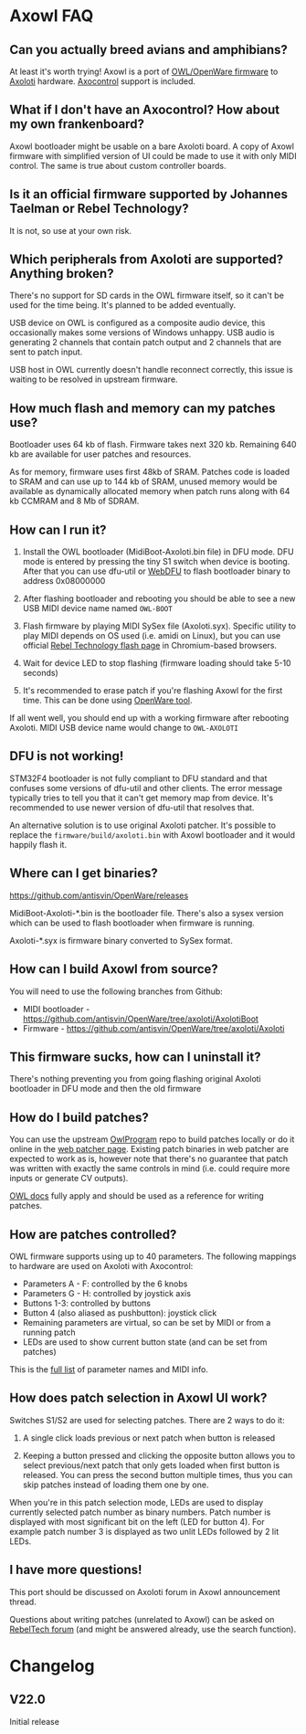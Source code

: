 # Axowl FAQ

## Can you actually breed avians and amphibians?

At least it's worth trying! Axowl is a port of [OWL/OpenWare firmware](https://github.com/pingdynasty/OpenWare) to [Axoloti](http://www.axoloti.com/) hardware. [Axocontrol](https://musicthing.co.uk/pages/axo.html) support is included.

## What if I don't have an Axocontrol? How about my own frankenboard?

Axowl bootloader might be usable on a bare Axoloti board. A copy of Axowl firmware with simplified version of UI could be made to use it with only MIDI control. The same is true about custom controller boards.

## Is it an official firmware supported by Johannes Taelman or Rebel Technology?

It is not, so use at your own risk.

## Which peripherals from Axoloti are supported? Anything broken?

There's no support for SD cards in the OWL firmware itself, so it can't be used for the time being. It's planned to be added eventually.

USB device on OWL is configured as a composite audio device, this occasionally makes some versions of Windows unhappy. USB audio is generating 2 channels that contain patch output and 2 channels that are sent to patch input.

USB host in OWL currently doesn't handle reconnect correctly, this issue is waiting to be resolved in upstream firmware.

## How much flash and memory can my patches use?

Bootloader uses 64 kb of flash. Firmware takes next 320 kb. Remaining 640 kb are available for user patches and resources.

As for memory, firmware uses first 48kb of SRAM. Patches code is loaded to SRAM and can use up to 144 kb of SRAM, unused memory would be available as dynamically allocated memory when patch runs along with 64 kb CCMRAM and 8 Mb of SDRAM.

## How can I run it?

1. Install the OWL bootloader (MidiBoot-Axoloti.bin file) in DFU mode. DFU mode is entered by pressing the tiny S1 switch when device is booting. After that you can use dfu-util or [WebDFU](https://devanlai.github.io/webdfu/dfu-util/) to flash bootloader binary to address 0x08000000

2. After flashing bootloader and rebooting you should be able to see a new USB MIDI device name named ``OWL-BOOT``

3. Flash firmware by playing MIDI SySex file (Axoloti.syx). Specific utility to play MIDI depends on OS used (i.e. amidi on Linux), but you can use official [Rebel Technology flash page](https://www.openwarelab.org/Tools/firmware.html) in Chromium-based browsers.

4. Wait for device LED to stop flashing (firmware loading should take 5-10 seconds)

5. It's recommended to erase patch if you're flashing Axowl for the first time. This can be done using [OpenWare tool](https://pingdynasty.github.io/OwlWebControl/extended.html).

If all went well, you should end up with a working firmware after rebooting Axoloti. MIDI USB device name would change to ``OWL-AXOLOTI``

## DFU is not working!

STM32F4 bootloader is not fully compliant to DFU standard and that confuses some versions of dfu-util and other clients. The error message typically tries to tell you that it can't get memory map from device. It's recommended to use newer version of dfu-util that resolves that.

An alternative solution is to use original Axoloti patcher. It's possible to replace the `firmware/build/axoloti.bin` with Axowl bootloader and it would happily flash it.

## Where can I get binaries?

https://github.com/antisvin/OpenWare/releases

MidiBoot-Axoloti-*.bin is the bootloader file. There's also a sysex version which can be used to flash bootloader when firmware is running.

Axoloti-*.syx is firmware binary converted to SySex format.

## How can I build Axowl from source?

You will need to use the following branches from Github:
* MIDI bootloader - https://github.com/antisvin/OpenWare/tree/axoloti/AxolotiBoot
* Firmware - https://github.com/antisvin/OpenWare/tree/axoloti/Axoloti

## This firmware sucks, how can I uninstall it?

There's nothing preventing you from going flashing original Axoloti bootloader in DFU mode and then the old firmware

## How do I build patches?

You can use the upstream [OwlProgram](https://github.com/pingdynasty/OwlProgram) repo to build patches locally or do it online in the [web patcher page](https://www.rebeltech.org/patch-library/patches/latest). Existing patch binaries in web patcher are expected to work as is, however note that there's no guarantee that patch was written with exactly the same controls in mind (i.e. could require more inputs or generate CV outputs).

[OWL docs](https://www.openwarelab.org/) fully apply and should be used as a reference for writing patches.

## How are patches controlled?

OWL firmware supports using up to 40 parameters. The following mappings to hardware are used on Axoloti with Axocontrol:

* Parameters A - F: controlled by the 6 knobs
* Parameters G - H: controlled by joystick axis
* Buttons 1-3: controlled by buttons
* Button 4 (also aliased as pushbutton): joystick click
* Remaining parameters are virtual, so can be set by MIDI or from a running patch
* LEDs are used to show current button state (and can be set from patches)

This is the [full list](https://github.com/pingdynasty/OpenWare/blob/master/Source/OpenWareMidiControl.h#L9-L54) of parameter names and MIDI info.

## How does patch selection in Axowl UI work?

Switches S1/S2 are used for selecting patches. There are 2 ways to do it:

1. A single click loads previous or next patch when button is released

2. Keeping a button pressed and clicking the opposite button allows you to select previous/next patch that only gets loaded when first button is released. You can press the second button multiple times, thus you can skip patches instead of loading them one by one.

When you're in this patch selection mode, LEDs are used to display currently selected patch number as binary numbers. Patch number is displayed with most significant bit on the left (LED for button 4). For example patch number 3 is displayed as two unlit LEDs followed by 2 lit LEDs.

## I have more questions!

This port should be discussed on Axoloti forum in Axowl announcement thread.

Questions about writing patches (unrelated to Axowl) can be asked on [RebelTech forum](https://community.rebeltech.org/) (and might be answered already, use the search function).

# Changelog

## V22.0

Initial release
